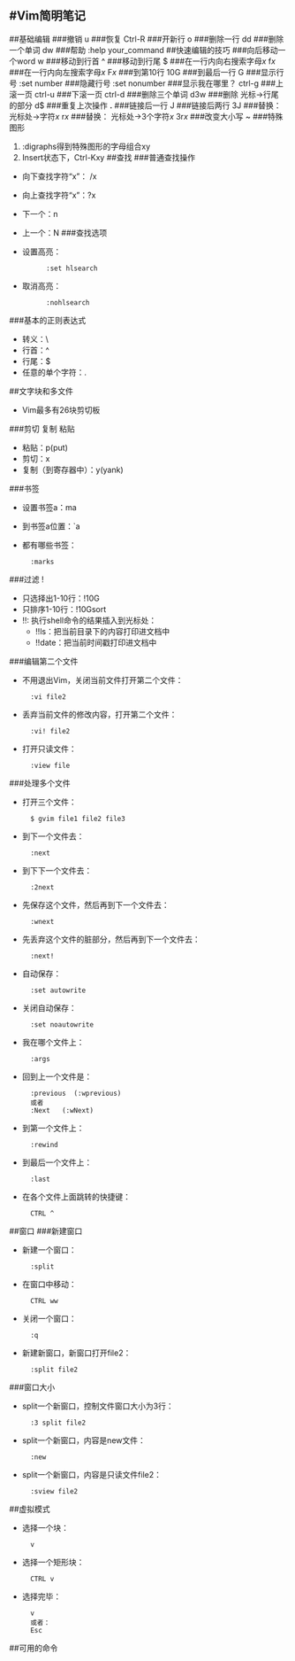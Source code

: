 #Vim简明笔记
----------

##基础编辑
###撤销
u
###恢复
Ctrl-R
###开新行
o
###删除一行
dd
###删除一个单词
dw
###帮助
:help your_command
##快速编辑的技巧
###向后移动一个word
w
###移动到行首
^
###移动到行尾
$
###在一行内向右搜索字母*x*
f*x*
###在一行内向左搜索字母*x*
F*x*
###到第10行
10G
###到最后一行
G
###显示行号
:set number
###隐藏行号
:set nonumber
###显示我在哪里？
ctrl-g
###上滚一页
ctrl-u
###下滚一页
ctrl-d
###删除三个单词
d3w
###删除 光标->行尾 的部分
d$
###重复上次操作
**.**
###链接后一行
J
###链接后两行
3J
###替换： 光标处->字符*x*
r*x*
###替换： 光标处->3个字符*x*
3r*x*
###改变大小写
~
###特殊图形
1. :digraphs得到特殊图形的字母组合xy
2. Insert状态下，Ctrl-Kxy
##查找
###普通查找操作
- 向下查找字符“x”： /x 
- 向上查找字符“x”：?x
- 下一个：n
- 上一个：N
###查找选项
- 设置高亮： 
		
			:set hlsearch
- 取消高亮：

			:nohlsearch

###基本的正则表达式
- 转义：\
- 行首：^
- 行尾：$
- 任意的单个字符：.

##文字块和多文件
- Vim最多有26块剪切板

###剪切 复制 粘贴
- 粘贴：p(put)
- 剪切：x
- 复制（到寄存器中）：y(yank)

###书签
- 设置书签a：ma
- 到书签a位置：`a
- 都有哪些书签：

		:marks
###过滤 !
- 只选择出1-10行：!10G
- 只排序1-10行：!10Gsort
- !!: 执行shell命令的结果插入到光标处：
	- !!ls：把当前目录下的内容打印进文档中
	- !!date：把当前时间戳打印进文档中

###编辑第二个文件
- 不用退出Vim，关闭当前文件打开第二个文件：

		:vi file2

- 丢弃当前文件的修改内容，打开第二个文件：

		:vi! file2

- 打开只读文件：
 
		:view file

###处理多个文件
- 打开三个文件：
		
		$ gvim file1 file2 file3

- 到下一个文件去：
		
		:next

- 到下下一个文件去：

		:2next

- 先保存这个文件，然后再到下一个文件去：

		:wnext

- 先丢弃这个文件的脏部分，然后再到下一个文件去：
		
		:next!

- 自动保存：

		:set autowrite

- 关闭自动保存：
		
		:set noautowrite

- 我在哪个文件上：

		:args

- 回到上一个文件是：
		
		:previous  (:wprevious)
		或者 
		:Next   (:wNext)

- 到第一个文件上：

		:rewind

- 到最后一个文件上：

		:last

- 在各个文件上面跳转的快捷键：

		CTRL ^

##窗口
###新建窗口
- 新建一个窗口：

		:split

- 在窗口中移动：

		CTRL ww

- 关闭一个窗口：

		:q

- 新建新窗口，新窗口打开file2：

		:split file2

###窗口大小
- split一个新窗口，控制文件窗口大小为3行：

		:3 split file2

- split一个新窗口，内容是new文件：

		:new

- split一个新窗口，内容是只读文件file2：

		:sview file2

##虚拟模式

- 选择一个块：

		v

- 选择一个矩形块：

		CTRL v

- 选择完毕：

		v
		或者：
		Esc

##可用的命令
